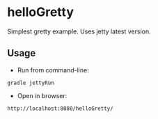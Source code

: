 # helloGretty

Simplest gretty example. Uses jetty latest version.

## Usage

- Run from command-line:

```
gradle jettyRun
```

- Open in browser:

```
http://localhost:8080/helloGretty/
```
